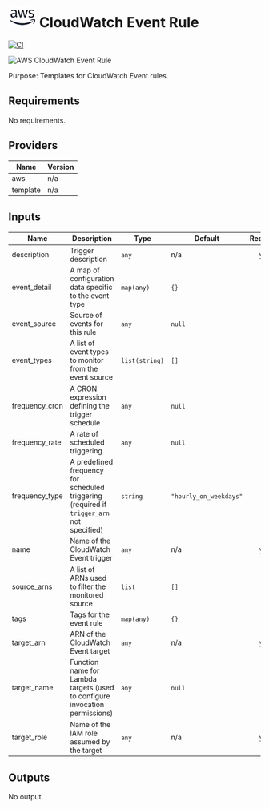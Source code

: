 # ![AWS](aws-logo.png) CloudWatch Event Rule

[![CI](https://github.com/figurate/terraform-aws-cloudwatch-event/actions/workflows/main.yml/badge.svg)](https://github.com/figurate/terraform-aws-cloudwatch-event/actions/workflows/main.yml)

![AWS CloudWatch Event Rule](aws\_cloudwatch\_event\_rule.png)

Purpose: Templates for CloudWatch Event rules.

## Requirements

No requirements.

## Providers

| Name | Version |
|------|---------|
| aws | n/a |
| template | n/a |

## Inputs

| Name | Description | Type | Default | Required |
|------|-------------|------|---------|:--------:|
| description | Trigger description | `any` | n/a | yes |
| event\_detail | A map of configuration data specific to the event type | `map(any)` | `{}` | no |
| event\_source | Source of events for this rule | `any` | `null` | no |
| event\_types | A list of event types to monitor from the event source | `list(string)` | `[]` | no |
| frequency\_cron | A CRON expression defining the trigger schedule | `any` | `null` | no |
| frequency\_rate | A rate of scheduled triggering | `any` | `null` | no |
| frequency\_type | A predefined frequency for scheduled triggering (required if `trigger_arn` not specified) | `string` | `"hourly_on_weekdays"` | no |
| name | Name of the CloudWatch Event trigger | `any` | n/a | yes |
| source\_arns | A list of ARNs used to filter the monitored source | `list` | `[]` | no |
| tags | Tags for the event rule | `map(any)` | `{}` | no |
| target\_arn | ARN of the CloudWatch Event target | `any` | n/a | yes |
| target\_name | Function name for Lambda targets (used to configure invocation permissions) | `any` | `null` | no |
| target\_role | Name of the IAM role assumed by the target | `any` | n/a | yes |

## Outputs

No output.

